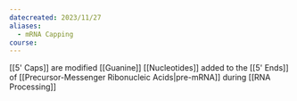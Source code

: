 ```yaml
---
datecreated: 2023/11/27
aliases:
  - mRNA Capping
course:
---
```

[[5' Caps]] are modified [[Guanine]] [[Nucleotides]] added to the [[5' Ends]] of [[Precursor-Messenger Ribonucleic Acids|pre-mRNA]] during [[RNA Processing]]